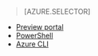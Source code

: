 > [AZURE.SELECTOR]
- [Preview portal](virtual-networks-static-private-ip-classic-pportal.md)
- [PowerShell](virtual-networks-static-private-ip-classic-ps.md)
- [Azure CLI](virtual-networks-static-private-ip-classic-cli.md)

